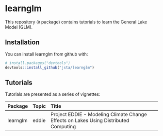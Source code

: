 
<!-- README.md is generated from README.Rmd. Please edit that file -->
learnglm
========

This repository (`R` package) contains tutorials to learn the General Lake Model (GLM).

Installation
------------

You can install learnglm from github with:

``` r
# install.packages("devtools")
devtools::install_github("jsta/learnglm")
```

Tutorials
---------

Tutorials are presented as a series of vignettes:

| Package  | Topic | Title                                                                                |
|:---------|:------|:-------------------------------------------------------------------------------------|
| learnglm | eddie | Project EDDIE - Modeling Climate Change Effects on Lakes Using Distributed Computing |
